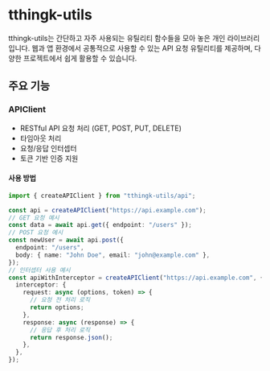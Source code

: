 # tthingk-utils

tthingk-utils는 간단하고 자주 사용되는 유틸리티 함수들을 모아 놓은 개인 라이브러리입니다. 웹과 앱 환경에서 공통적으로 사용할 수 있는 API 요청 유틸리티를 제공하며, 다양한 프로젝트에서 쉽게 활용할 수 있습니다.

## 주요 기능

### APIClient

- RESTful API 요청 처리 (GET, POST, PUT, DELETE)
- 타임아웃 처리
- 요청/응답 인터셉터
- 토큰 기반 인증 지원

#### 사용 방법

```ts
import { createAPIClient } from "tthingk-utils/api";

const api = createAPIClient("https://api.example.com");
// GET 요청 예시
const data = await api.get({ endpoint: "/users" });
// POST 요청 예시
const newUser = await api.post({
  endpoint: "/users",
  body: { name: "John Doe", email: "john@example.com" },
});
// 인터셉터 사용 예시
const apiWithInterceptor = createAPIClient("https://api.example.com", {
  interceptor: {
    request: async (options, token) => {
      // 요청 전 처리 로직
      return options;
    },
    response: async (response) => {
      // 응답 후 처리 로직
      return response.json();
    },
  },
});
```
